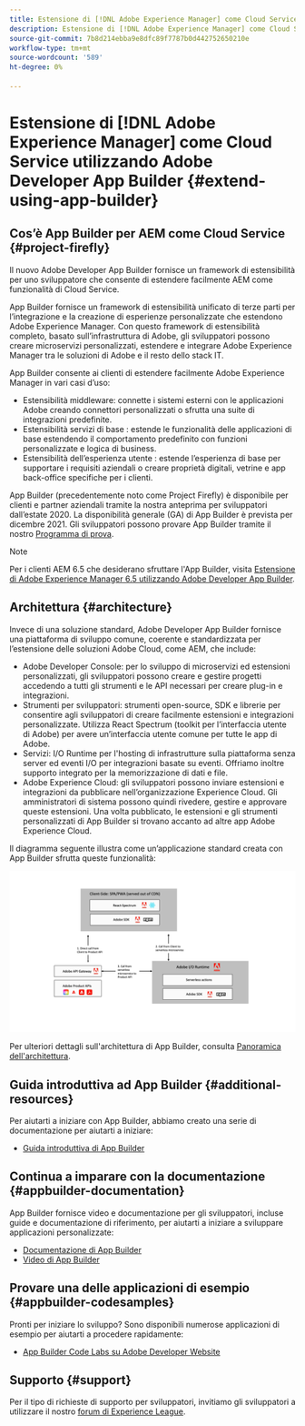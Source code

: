 ```yaml
---
title: Estensione di [!DNL Adobe Experience Manager] come Cloud Service utilizzando Adobe Developer App Builder.
description: Estensione di [!DNL Adobe Experience Manager] come Cloud Service utilizzando Adobe Developer App Builder.
source-git-commit: 7b8d214ebba9e8dfc89f7787b0d442752650210e
workflow-type: tm+mt
source-wordcount: '589'
ht-degree: 0%

---
```



# Estensione di [!DNL Adobe Experience Manager] come Cloud Service utilizzando Adobe Developer App Builder {#extend-using-app-builder}

## Cos’è App Builder per AEM come Cloud Service {#project-firefly}

Il nuovo Adobe Developer App Builder fornisce un framework di estensibilità per uno sviluppatore che consente di estendere facilmente AEM come funzionalità di Cloud Service.

App Builder fornisce un framework di estensibilità unificato di terze parti per l’integrazione e la creazione di esperienze personalizzate che estendono Adobe Experience Manager. Con questo framework di estensibilità completo, basato sull’infrastruttura di Adobe, gli sviluppatori possono creare microservizi personalizzati, estendere e integrare Adobe Experience Manager tra le soluzioni di Adobe e il resto dello stack IT.

App Builder consente ai clienti di estendere facilmente Adobe Experience Manager in vari casi d’uso:

* Estensibilità middleware: connette i sistemi esterni con le applicazioni Adobe creando connettori personalizzati o sfrutta una suite di integrazioni predefinite.
* Estensibilità servizi di base : estende le funzionalità delle applicazioni di base estendendo il comportamento predefinito con funzioni personalizzate e logica di business.
* Estensibilità dell’esperienza utente : estende l’esperienza di base per supportare i requisiti aziendali o creare proprietà digitali, vetrine e app back-office specifiche per i clienti.

App Builder (precedentemente noto come Project Firefly) è disponibile per clienti e partner aziendali tramite la nostra anteprima per sviluppatori dall’estate 2020. La disponibilità generale (GA) di App Builder è prevista per dicembre 2021. Gli sviluppatori possono provare App Builder tramite il nostro [Programma di prova](http://adobe.ly/appbuilder-trial).

>[!NOTE]
>
> Per i clienti AEM 6.5 che desiderano sfruttare l&#39;App Builder, visita [Estensione di Adobe Experience Manager 6.5 utilizzando Adobe Developer App Builder](https://experienceleague.adobe.com/docs/experience-manager-65/developing/extending-aem/app-builder.html).

## Architettura {#architecture}

Invece di una soluzione standard, Adobe Developer App Builder fornisce una piattaforma di sviluppo comune, coerente e standardizzata per l’estensione delle soluzioni Adobe Cloud, come AEM, che include:

* Adobe Developer Console: per lo sviluppo di microservizi ed estensioni personalizzati, gli sviluppatori possono creare e gestire progetti accedendo a tutti gli strumenti e le API necessari per creare plug-in e integrazioni.
* Strumenti per sviluppatori: strumenti open-source, SDK e librerie per consentire agli sviluppatori di creare facilmente estensioni e integrazioni personalizzate. Utilizza React Spectrum (toolkit per l’interfaccia utente di Adobe) per avere un’interfaccia utente comune per tutte le app di Adobe.
* Servizi: I/O Runtime per l&#39;hosting di infrastrutture sulla piattaforma senza server ed eventi I/O per integrazioni basate su eventi. Offriamo inoltre supporto integrato per la memorizzazione di dati e file.
* Adobe Experience Cloud: gli sviluppatori possono inviare estensioni e integrazioni da pubblicare nell’organizzazione Experience Cloud. Gli amministratori di sistema possono quindi rivedere, gestire e approvare queste estensioni. Una volta pubblicato, le estensioni e gli strumenti personalizzati di App Builder si trovano accanto ad altre app Adobe Experience Cloud.

Il diagramma seguente illustra come un’applicazione standard creata con App Builder sfrutta queste funzionalità:

![Architettura](/help/implementing/developing/extending/assets/firefly-architecture.jpg)

Per ulteriori dettagli sull&#39;architettura di App Builder, consulta [Panoramica dell&#39;architettura](https://www.adobe.io/project-firefly/docs/guides/).

## Guida introduttiva ad App Builder {#additional-resources}

Per aiutarti a iniziare con App Builder, abbiamo creato una serie di documentazione per aiutarti a iniziare:

* [Guida introduttiva di App Builder](https://www.adobe.io/project-firefly/docs/getting_started/)

## Continua a imparare con la documentazione {#appbuilder-documentation}

App Builder fornisce video e documentazione per gli sviluppatori, incluse guide e documentazione di riferimento, per aiutarti a iniziare a sviluppare applicazioni personalizzate:

* [Documentazione di App Builder](https://www.adobe.io/project-firefly/docs/overview/)
* [Video di App Builder](https://www.youtube.com/playlist?list=PLcVEYUqU7VRfDij-Jbjyw8S8EzW073F_o)

## Provare una delle applicazioni di esempio {#appbuilder-codesamples}

Pronti per iniziare lo sviluppo? Sono disponibili numerose applicazioni di esempio per aiutarti a procedere rapidamente:

* [App Builder Code Labs su Adobe Developer Website](https://www.adobe.io/project-firefly/docs/resources/)

## Supporto {#support}

Per il tipo di richieste di supporto per sviluppatori, invitiamo gli sviluppatori a utilizzare il nostro [forum di Experience League](https://experienceleaguecommunities.adobe.com/t5/project-firefly/ct-p/project-firefly).
